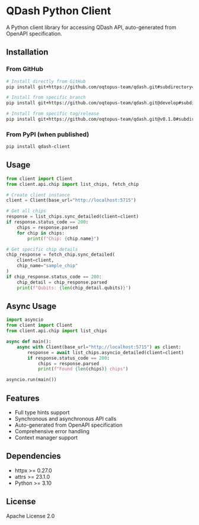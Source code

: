 # QDash Python Client

A Python client library for accessing QDash API, auto-generated from OpenAPI specification.

## Installation

### From GitHub

```bash
# Install directly from GitHub
pip install git+https://github.com/oqtopus-team/qdash.git#subdirectory=src/qdash/client

# Install from specific branch
pip install git+https://github.com/oqtopus-team/qdash.git@develop#subdirectory=src/qdash/client

# Install from specific tag/release
pip install git+https://github.com/oqtopus-team/qdash.git@v0.1.0#subdirectory=src/qdash/client
```

### From PyPI (when published)

```bash
pip install qdash-client
```

## Usage

```python
from client import Client
from client.api.chip import list_chips, fetch_chip

# Create client instance
client = Client(base_url="http://localhost:5715")

# Get all chips
response = list_chips.sync_detailed(client=client)
if response.status_code == 200:
    chips = response.parsed
    for chip in chips:
        print(f"Chip: {chip.name}")

# Get specific chip details
chip_response = fetch_chip.sync_detailed(
    client=client,
    chip_name="sample_chip"
)
if chip_response.status_code == 200:
    chip_detail = chip_response.parsed
    print(f"Qubits: {len(chip_detail.qubits)}")
```

## Async Usage

```python
import asyncio
from client import Client
from client.api.chip import list_chips

async def main():
    async with Client(base_url="http://localhost:5715") as client:
        response = await list_chips.asyncio_detailed(client=client)
        if response.status_code == 200:
            chips = response.parsed
            print(f"Found {len(chips)} chips")

asyncio.run(main())
```

## Features

- Full type hints support
- Synchronous and asynchronous API calls
- Auto-generated from OpenAPI specification
- Comprehensive error handling
- Context manager support

## Dependencies

- httpx >= 0.27.0
- attrs >= 23.1.0
- Python >= 3.10

## License

Apache License 2.0
